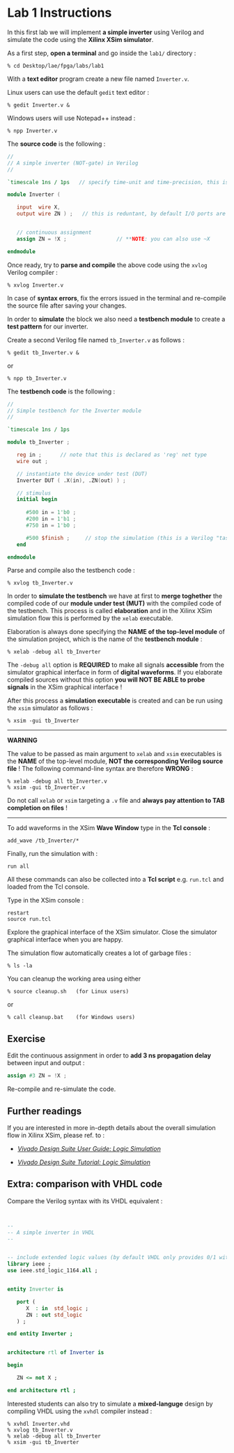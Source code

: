 
# Lab 1 Instructions

In this first lab we will implement **a simple inverter** using Verilog and simulate the code using the **Xilinx XSim simulator**.

As a first step, **open a terminal** and go inside the `lab1/` directory :

```
% cd Desktop/lae/fpga/labs/lab1
```

With a **text editor** program create a new file named `Inverter.v`.

Linux users can use the default `gedit` text editor :

```
% gedit Inverter.v &
```

Windows users will use Notepad++ instead :

```
% npp Inverter.v
```

The **source code** is the following :

```Verilog
//
// A simple inverter (NOT-gate) in Verilog
//

`timescale 1ns / 1ps   // specify time-unit and time-precision, this is only for simulation purposes

module Inverter (

   input  wire X,
   output wire ZN ) ;   // this is reduntant, by default I/O ports are always considered WIRES unless otherwise specified


   // continuous assignment
   assign ZN = !X ;                // **NOTE: you can also use ~X

endmodule
```

Once ready, try to **parse and compile** the above code using the `xvlog` Verilog compiler :

```
% xvlog Inverter.v
```

In case of **syntax errors**, fix the errors issued in the terminal and re-compile the source file
after saving your changes.

In order to **simulate** the block we also need a **testbench module** to create a
**test pattern** for our inverter.

Create a second Verilog file named `tb_Inverter.v` as follows :

```
% gedit tb_Inverter.v &
```

or

```
% npp tb_Inverter.v
```

The **testbench code** is the following :

```verilog
//
// Simple testbench for the Inverter module
//

`timescale 1ns / 1ps

module tb_Inverter ;

   reg in ;      // note that this is declared as 'reg' net type
   wire out ;

   // instantiate the device under test (DUT)
   Inverter DUT ( .X(in), .ZN(out) ) ;

   // stimulus
   initial begin
   
      #500 in = 1'b0 ;
      #200 in = 1'b1 ;
      #750 in = 1'b0 ;

      #500 $finish ;     // stop the simulation (this is a Verilog "task")
   end

endmodule
```
Parse and compile also the testbench code :

```
% xvlog tb_Inverter.v
```

In order to **simulate the testbench** we have at first to **merge toghether** the compiled code
of our **module under test (MUT)** with the compiled code of the testbench.
This process is called **elaboration** and in the Xilinx XSim simulation flow this is performed
by the `xelab` executable.

Elaboration is always done specifying the **NAME of the top-level module** of the simulation project, which is 
the name of the **testbench module** :

```
% xelab -debug all tb_Inverter
```

The `-debug all` option is **REQUIRED** to make all signals **accessible** from the simulator
graphical interface in form of **digital waveforms**. If you elaborate compiled sources without this option
**you will NOT BE ABLE to probe signals** in the XSim graphical interface !

After this process a **simulation executable** is created and can be run using the `xsim` simulator as
follows :

```
% xsim -gui tb_Inverter
```

<hr>

**WARNING**

The value to be passed as main argument to `xelab` and `xsim` executables is the **NAME** of the top-level module,
**NOT the corresponding Verilog source file** ! The following command-line syntax are therefore **WRONG** :

```
% xelab -debug all tb_Inverter.v
% xsim -gui tb_Inverter.v
```

Do not call `xelab` or `xsim` targeting a `.v` file and **always pay attention to TAB completion on files** !
<hr>



To add waveforms in the XSim **Wave Window** type in the **Tcl console** :

```
add_wave /tb_Inverter/*
```

Finally, run the simulation with :

```
run all
```

All these commands can also be collected into a **Tcl script** e.g. `run.tcl` and loaded from the Tcl console.

Type in the XSim console :

```
restart
source run.tcl
``` 

Explore the graphical interface of the XSim simulator. Close the simulator graphical interface when you are happy.

The simulation flow automatically creates a lot of garbage files :

```
% ls -la
```

You can cleanup the working area using either

```
% source cleanup.sh   (for Linux users)
```

or

```
% call cleanup.bat    (for Windows users)
```


## Exercise

Edit the continuous assignment in order to **add 3 ns propagation delay** between input and output :

```verilog
assign #3 ZN = !X ;
```

Re-compile and re-simulate the code.


## Further readings

If you are interested in more in-depth details about the overall simulation flow in Xilinx XSim, please
ref. to :

* [*Vivado Design Suite User Guide: Logic Simulation*](https://www.xilinx.com/support/documentation/sw_manuals/xilinx2019_2/ug900-vivado-logic-simulation.pdf)

* [*Vivado Design Suite Tutorial: Logic Simulation*](https://www.xilinx.com/support/documentation/sw_manuals/xilinx2019_2/ug937-vivado-design-suite-simulation-tutorial.pdf)



## Extra: comparison with VHDL code

Compare the Verilog syntax with its VHDL equivalent :

```vhdl


--
-- A simple inverter in VHDL
-- 


-- include extended logic values (by default VHDL only provides 0/1 with the 'bit' data type)
library ieee ;
use ieee.std_logic_1164.all ;


entity Inverter is

   port (
      X  : in  std_logic ;
      ZN : out std_logic
   ) ;

end entity Inverter ;


architecture rtl of Inverter is

begin

   ZN <= not X ; 

end architecture rtl ;
```

Interested students can also try to simulate a **mixed-languge** design by compiling VHDL using the `xvhdl` compiler instead :

```
% xvhdl Inverter.vhd
% xvlog tb_Inverter.v
% xelab -debug all tb_Inverter
% xsim -gui tb_Inverter
``` 


